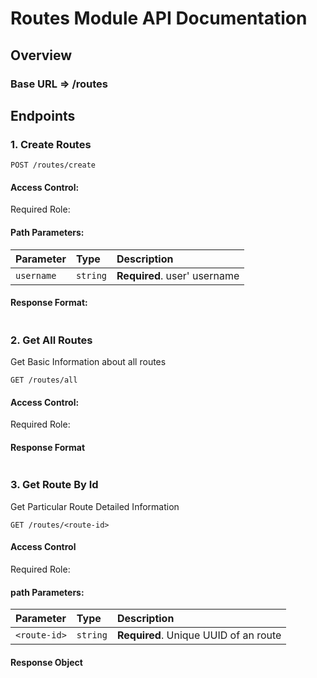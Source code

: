# Routes Module API Documentation

## Overview

### Base URL => /routes

## Endpoints

### 1. Create Routes


```http
POST /routes/create
```

#### Access Control:
Required Role: 

#### Path Parameters:

| Parameter | Type     | Description                |
| :-------- | :------- | :------------------------- |
| `username` | `string` | **Required**. user' username |

#### Response Format:
```

```

### 2. Get All Routes
Get Basic Information about all routes

```http
GET /routes/all 
```

#### Access Control:
Required Role:

#### Response Format
```

```

### 3. Get Route By Id
Get Particular Route Detailed Information 

```http
GET /routes/<route-id>
```

#### Access Control
Required Role:

#### path Parameters:
| Parameter    | Type     | Description                           |
|:-------------| :------- |:--------------------------------------|
| `<route-id>` | `string` | **Required**. Unique UUID of an route |

#### Response Object
```

```